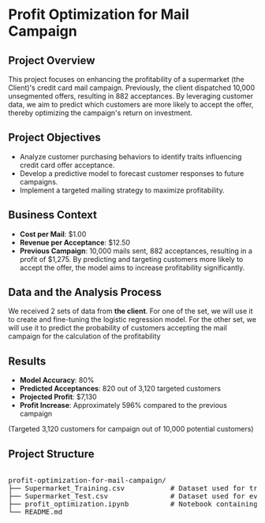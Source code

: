 # Profit Optimization for Mail Campaign

## Project Overview
This project focuses on enhancing the profitability of a supermarket (the Client)'s credit card mail campaign. Previously, the client dispatched 10,000 unsegmented offers, resulting in 882 acceptances. By leveraging customer data, we aim to predict which customers are more likely to accept the offer, thereby optimizing the campaign's return on investment.

## Project Objectives
- Analyze customer purchasing behaviors to identify traits influencing credit card offer acceptance.
- Develop a predictive model to forecast customer responses to future campaigns.
- Implement a targeted mailing strategy to maximize profitability.


## Business Context
- **Cost per Mail**: $1.00
- **Revenue per Acceptance**: $12.50
- **Previous Campaign**: 10,000 mails sent, 882 acceptances, resulting in a profit of $1,275.
By predicting and targeting customers more likely to accept the offer, the model aims to increase profitability significantly.


## Data and the Analysis Process
We received 2 sets of data from **the client**. For one of the set, we will use it to create and fine-tuning the logistic regression model. For the other set, we will use it to predict the probability of customers accepting the mail campaign for the calculation of the profitability


## Results
- **Model Accuracy**: 80%
- **Predicted Acceptances**: 820 out of 3,120 targeted customers
- **Projected Profit**: $7,130
- **Profit Increase**: Approximately 596% compared to the previous campaign

(Targeted 3,120 customers for campaign out of 10,000 potential customers)


## Project Structure
<pre> 
profit-optimization-for-mail-campaign/
├── Supermarket_Training.csv           # Dataset used for training the predictive model
├── Supermarket_Test.csv               # Dataset used for evaluating the model's performance
├── profit_optimization.ipynb          # Notebook containing data analysis, model development, and evaluation
└── README.md

</pre>
